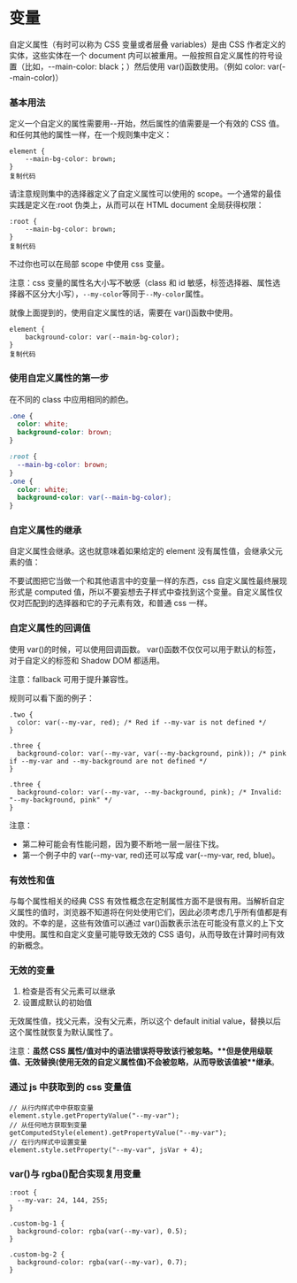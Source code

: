 # 变量

自定义属性（有时可以称为 CSS 变量或者层叠 variables）是由 CSS 作者定义的实体，这些实体在一个 document 内可以被重用。一般按照自定义属性的符号设置（比如，--main-color: black；）然后使用 var()函数使用。（例如 color: var(--main-color)）

### 基本用法

定义一个自定义的属性需要用--开始，然后属性的值需要是一个有效的 CSS 值。 和任何其他的属性一样，在一个规则集中定义：

```
element {
    --main-bg-color: brown;
}
复制代码
```

请注意规则集中的选择器定义了自定义属性可以使用的 scope。一个通常的最佳实践是定义在:root 伪类上，从而可以在 HTML document 全局获得权限：

```
:root {
    --main-bg-color: brown;
}
复制代码
```

不过你也可以在局部 scope 中使用 css 变量。

注意：css 变量的属性名大小写不敏感（class 和 id 敏感，标签选择器、属性选择器不区分大小写），`--my-color`等同于`--My-color`属性。

就像上面提到的，使用自定义属性的话，需要在 var()函数中使用。

```
element {
    background-color: var(--main-bg-color);
}
复制代码
```

### 使用自定义属性的第一步

在不同的 class 中应用相同的颜色。

```css
.one {
  color: white;
  background-color: brown;
}

:root {
  --main-bg-color: brown;
}
.one {
  color: white;
  background-color: var(--main-bg-color);
}
```

### 自定义属性的继承

自定义属性会继承。这也就意味着如果给定的 element 没有属性值，会继承父元素的值：

不要试图把它当做一个和其他语言中的变量一样的东西，css 自定义属性最终展现形式是 computed 值，所以不要妄想去子样式中查找到这个变量。自定义属性仅仅对匹配到的选择器和它的子元素有效，和普通 css 一样。

### 自定义属性的回调值

使用 var()的时候，可以使用回调函数。 var()函数不仅仅可以用于默认的标签，对于自定义的标签和 Shadow DOM 都适用。

注意：fallback 可用于提升兼容性。

规则可以看下面的例子：

```
.two {
  color: var(--my-var, red); /* Red if --my-var is not defined */
}

.three {
  background-color: var(--my-var, var(--my-background, pink)); /* pink if --my-var and --my-background are not defined */
}

.three {
  background-color: var(--my-var, --my-background, pink); /* Invalid: "--my-background, pink" */
}
```

注意：

- 第二种可能会有性能问题，因为要不断地一层一层往下找。
- 第一个例子中的 var(--my-var, red)还可以写成 var(--my-var, red, blue)。

### 有效性和值

与每个属性相关的经典 CSS 有效性概念在定制属性方面不是很有用。当解析自定义属性的值时，浏览器不知道将在何处使用它们，因此必须考虑几乎所有值都是有效的。不幸的是，这些有效值可以通过 var()函数表示法在可能没有意义的上下文中使用。属性和自定义变量可能导致无效的 CSS 语句，从而导致在计算时间有效的新概念。

### 无效的变量

1. 检查是否有父元素可以继承
2. 设置成默认的初始值

无效属性值，找父元素，没有父元素，所以这个 default initial value，替换以后这个属性就恢复为默认属性了。

注意：**虽然 CSS 属性/值对中的语法错误将导致该行被忽略。\*\*但是使用级联值、无效替换(使用无效的自定义属性值)不会被忽略，从而导致该值被\*\*继承**。

### 通过 js 中获取到的 css 变量值

```
// 从行内样式中中获取变量
element.style.getPropertyValue("--my-var");
// 从任何地方获取到变量
getComputedStyle(element).getPropertyValue("--my-var");
// 在行内样式中设置变量
element.style.setProperty("--my-var", jsVar + 4);
```

### var()与 rgba()配合实现复用变量

```
:root {
  --my-var: 24, 144, 255;
}

.custom-bg-1 {
  background-color: rgba(var(--my-var), 0.5);
}

.custom-bg-2 {
  background-color: rgba(var(--my-var), 0.7);
}
```
